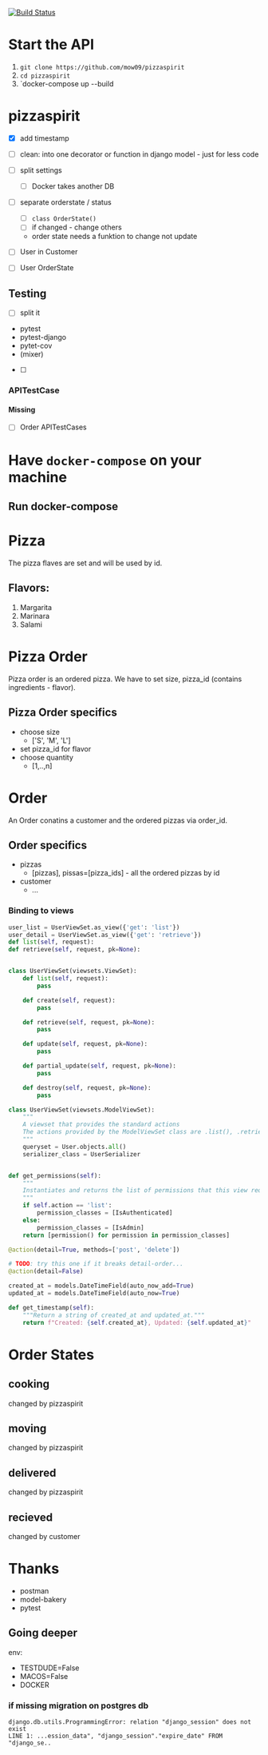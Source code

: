 [![Build Status](https://travis-ci.com/mow09/pizzaspirit.svg?=main)](https://travis-ci.com/mow09/pizzaspirit)

# Start the API
1. `git clone https://github.com/mow09/pizzaspirit`
2. `cd pizzaspirit`
3. `docker-compose up --build




# pizzaspirit
- [x] add timestamp
- [ ] clean:  into one decorator or function in django model - just for less code
- [ ] split settings
    - [ ] Docker takes another DB


- [ ] separate orderstate / status
    - [ ] ```class OrderState()```
    - [ ] if changed - change others
    - order state needs a funktion to change not update

- [ ] User in Customer
- [ ] User OrderState


## Testing
- [ ] split it
- pytest
- pytest-django
- pytet-cov
- (mixer)
- [ ]
### APITestCase
#### Missing
- [ ] Order APITestCases

# Have `docker-compose` on your machine
## Run docker-compose
# Pizza
The pizza flaves are set and will be used by id.
## Flavors:
1. Margarita
2. Marinara
3. Salami

# Pizza Order
Pizza order is an ordered pizza. We have to set size, pizza_id (contains ingredients - flavor).
## Pizza Order specifics
- choose size 
    - ['S', 'M', 'L']
- set pizza_id for flavor
- choose quantity 
   - [1,..,n]
# Order
An Order conatins a customer and the ordered pizzas via order_id.
## Order specifics
- pizzas
    - [pizzas], pissas=[pizza_ids] - all the ordered pizzas by id
- customer
    - ...

### Binding to views
```python
user_list = UserViewSet.as_view({'get': 'list'})
user_detail = UserViewSet.as_view({'get': 'retrieve'})
def list(self, request):
def retrieve(self, request, pk=None):


class UserViewSet(viewsets.ViewSet):
    def list(self, request):
        pass

    def create(self, request):
        pass

    def retrieve(self, request, pk=None):
        pass

    def update(self, request, pk=None):
        pass

    def partial_update(self, request, pk=None):
        pass

    def destroy(self, request, pk=None):
        pass

class UserViewSet(viewsets.ModelViewSet):
    """
    A viewset that provides the standard actions
    The actions provided by the ModelViewSet class are .list(), .retrieve(), .create(), .update(), .partial_update(), and .destroy().
    """
    queryset = User.objects.all()
    serializer_class = UserSerializer


def get_permissions(self):
    """
    Instantiates and returns the list of permissions that this view requires.
    """
    if self.action == 'list':
        permission_classes = [IsAuthenticated]
    else:
        permission_classes = [IsAdmin]
    return [permission() for permission in permission_classes]

@action(detail=True, methods=['post', 'delete'])

# TODO: try this one if it breaks detail-order...
@action(detail=False)
```
```python
created_at = models.DateTimeField(auto_now_add=True)
updated_at = models.DateTimeField(auto_now=True)

def get_timestamp(self):
    """Return a string of created_at and updated_at."""
    return f"Created: {self.created_at}, Updated: {self.updated_at}"
```

# Order States
## cooking
changed by pizzaspirit
## moving
changed by pizzaspirit
## delivered
changed by pizzaspirit
## recieved
changed by customer


# Thanks
- postman
- model-bakery
- pytest

## Going deeper
env:
- TESTDUDE=False
- MACOS=False
- DOCKER


### if missing migration on postgres db
```
django.db.utils.ProgrammingError: relation "django_session" does not exist
LINE 1: ...ession_data", "django_session"."expire_date" FROM "django_se..
```
